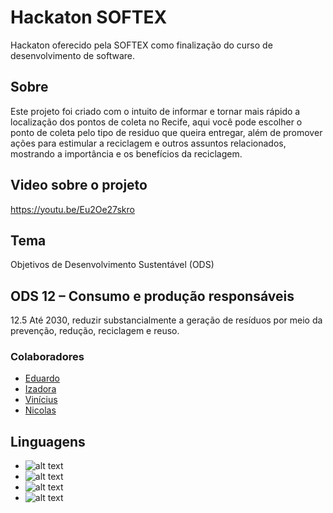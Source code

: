 # Hackaton SOFTEX
Hackaton oferecido pela SOFTEX como finalização do curso de desenvolvimento de software.

## Sobre
Este projeto foi criado com o intuito de informar e tornar mais rápido a localização dos pontos de coleta no Recife, aqui você pode escolher o ponto de coleta pelo tipo de residuo que queira entregar, além de promover ações para estimular a reciclagem e outros assuntos relacionados, mostrando a importância e os benefícios da reciclagem.

## Video sobre o projeto
https://youtu.be/Eu2Oe27skro

## Tema
Objetivos de Desenvolvimento Sustentável (ODS)

## ODS 12 – Consumo e produção responsáveis
12.5 Até 2030, reduzir substancialmente a geração de resíduos por meio da prevenção, redução, reciclagem e reuso.

### Colaboradores
- [Eduardo](https://github.com/EM180303) 
- [Izadora](https://github.com/izadora-oliveira)
- [Vinícius](https://github.com/viniciusFelipeS)
- [Nicolas](https://github.com/nicolasmonteiro)


## Linguagens
 - ![alt text](https://img.shields.io/badge/PHP-777BB4?style=for-the-badge&logo=php&logoColor=white)
 - ![alt text](https://img.shields.io/badge/HTML5-E34F26?style=for-the-badge&logo=html5&logoColor=white)
 - ![alt text](https://img.shields.io/badge/CSS3-1572B6?style=for-the-badge&logo=css3&logoColor=white)
 - ![alt text](https://img.shields.io/badge/JavaScript-323330?style=for-the-badge&logo=javascript&logoColor=F7DF1E)  

